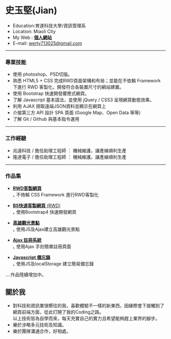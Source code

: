 # 史玉堅(Jian)
- Education:育達科技大學/資訊管理系
- Location: Miaoli City
- My Web : <a href="https://shihjian.github.io/20181011-1/"><B>個人網站</B> </a>
- E-mail: werty713025@gmail.com
<hr>

### 專業技能
- 使用 photoshop、PSD切版。
- 熟悉 HTML5 + CSS 完成RWD頁面架構和布局；並能在不依賴 Framework 下進行 RWD 客製化，開發符合各裝置尺寸的網站建置。
- 使用 Bootstrap 快速開發響應式網頁。
- 了解 Javascript 基本語法，並使用 jQuery / CSS3 呈現網頁動態效果。
- 利用 AJAX 撈取遠端JSON資料並顯示在網頁上
- 介接第三方 API 設計 SPA 頁面 (Google Map、Open Data 等等)
- 了解 Git / Github 與基本指令運用
<hr>

### 工作經驗 
-  兆遠科技 / 擔任助理工程師 ： <span>機械維護，讓產線順利生產</span><BR>
-  隆達電子 / 擔任助理工程師 ： <span>機械維護，讓產線順利生產</span><BR>
<hr>

### 作品集 
 - <a href="https://shihjian.github.io/PSD_RWD/"><B>RWD客製網頁</B> </a> <BR>
  ⌞ 不倚賴 CSS Framework 進行RWD客製化<BR>

 - <a href="https://shihjian.github.io/805029/"><B>BS快速客製網頁</B> (RWD)</a> <BR>
  ⌞ 使用Bootstrap4 快速開發網頁<BR>
 
  - <a href="https://shihjian.github.io/workjswithajax/"><B> 高雄觀光景點</B></a> <BR>
  ⌞ 使用JS及Ajax建立高雄觀光景點 <BR>
 
 - <a href="https://shihjian.github.io/work3/"><B> Ajax 註冊系統</B></a> <BR>
  ⌞ 使用Ajax 手刻簡單註冊頁面 <BR>
 
 - <a href="https://shihjian.github.io/easyjs/"><B> Javascript 備忘錄</B></a> <BR>
  ⌞ 使用JS及localStorage 建立簡易備忘錄 <BR>
 




  ....作品陸續增加中。


## 關於我

 * 對科技和資訊業很嚮往的我，喜歡體驗不一樣的新東西，因緣際會下接觸到了網頁前端方面，從此打開了我的Coding之路。<BR>
   以上技術皆為自學而來，每天充實自己的實力且希望能夠趕上業界的腳步。
 * 樂於涉略多元技術及知識。
 * 樂於團隊溝通合作，好相處。 
